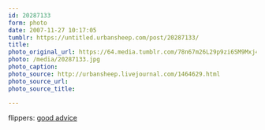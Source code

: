 ```yaml
---
id: 20287133
form: photo
date: 2007-11-27 10:17:05
tumblr: https://untitled.urbansheep.com/post/20287133/
title:
photo_original_url: https://64.media.tumblr.com/78n67m26L29p9zi6SM9Mxj47_1280.jpg
photo: /media/20287133.jpg
photo_caption: 
photo_source: http://urbansheep.livejournal.com/1464629.html
photo_source_url:
photo_source_title:

---
```


<p>flippers: <a href="http://www.flickr.com/photos/flippers/2062936558/">good advice</a></p>
